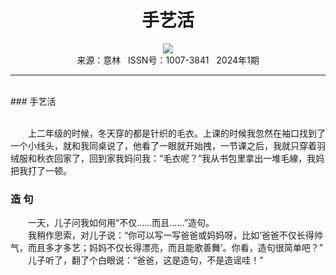 # <center>手艺活</center>

<div align=center><img src="http://fslib.vip.qikan.cn/img.ashx?key=%d7%f7%d5%df%a3%ba"></div>

<center>来源：意林   ISSN号：1007-3841   2024年1期</center>

* * *

<br>### 手艺活

  
<br>　　上二年级的时候，冬天穿的都是针织的毛衣。上课的时候我忽然在袖口找到了一个小线头，就和我同桌说了，他看了一眼就开始拽，一节课之后，我就只穿着羽绒服和秋衣回家了，回到家我妈问我：“毛衣呢？”我从书包里拿出一堆毛線，我妈把我打了一顿。

### 造 句

  
　　一天，儿子问我如何用“不仅……而且……”造句。  
　　我稍作思索，对儿子说：“你可以写一写爸爸或妈妈呀，比如‘爸爸不仅长得帅气，而且多才多艺；妈妈不仅长得漂亮，而且能歌善舞’。你看，造句很简单吧？”  
　　儿子听了，翻了个白眼说：“爸爸，这是造句，不是造谣哇！”
